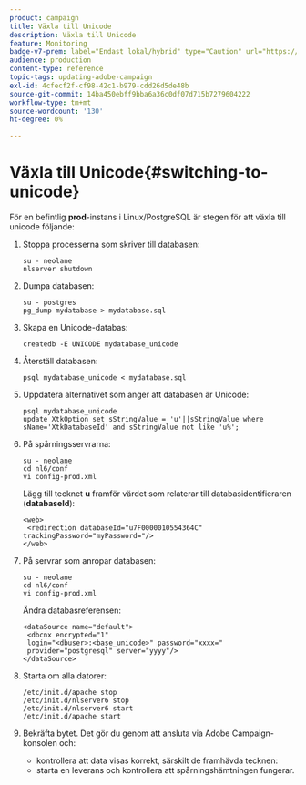 ```yaml
---
product: campaign
title: Växla till Unicode
description: Växla till Unicode
feature: Monitoring
badge-v7-prem: label="Endast lokal/hybrid" type="Caution" url="https://experienceleague.adobe.com/docs/campaign-classic/using/installing-campaign-classic/architecture-and-hosting-models/hosting-models-lp/hosting-models.html?lang=sv" tooltip="Gäller endast lokala och hybrida driftsättningar"
audience: production
content-type: reference
topic-tags: updating-adobe-campaign
exl-id: 4cfecf2f-cf98-42c1-b979-cdd26d5de48b
source-git-commit: 14ba450ebff9bba6a36c0df07d715b7279604222
workflow-type: tm+mt
source-wordcount: '130'
ht-degree: 0%

---
```


# Växla till Unicode{#switching-to-unicode}



För en befintlig **prod**-instans i Linux/PostgreSQL är stegen för att växla till unicode följande:

1. Stoppa processerna som skriver till databasen:

   ```
   su - neolane
   nlserver shutdown
   ```

1. Dumpa databasen:

   ```
   su - postgres
   pg_dump mydatabase > mydatabase.sql
   ```

1. Skapa en Unicode-databas:

   ```
   createdb -E UNICODE mydatabase_unicode
   ```

1. Återställ databasen:

   ```
   psql mydatabase_unicode < mydatabase.sql
   ```

1. Uppdatera alternativet som anger att databasen är Unicode:

   ```
   psql mydatabase_unicode
   update XtkOption set sStringValue = 'u'||sStringValue where sName='XtkDatabaseId' and sStringValue not like 'u%';
   ```

1. På spårningsservrarna:

   ```
   su - neolane
   cd nl6/conf
   vi config-prod.xml
   ```

   Lägg till tecknet **u** framför värdet som relaterar till databasidentifieraren (**databaseId**):

   ```
   <web>
    <redirection databaseId="u7F0000010554364C" trackingPassword="myPassword="/>
   </web>
   ```

1. På servrar som anropar databasen:

   ```
   su - neolane
   cd nl6/conf
   vi config-prod.xml
   ```

   Ändra databasreferensen:

   ```
   <dataSource name="default">
    <dbcnx encrypted="1" 
    login="<dbuser>:<base_unicode>" password="xxxx="
    provider="postgresql" server="yyyy"/>
   </dataSource>
   ```

1. Starta om alla datorer:

   ```
   /etc/init.d/apache stop
   /etc/init.d/nlserver6 stop
   /etc/init.d/nlserver6 start
   /etc/init.d/apache start
   ```

1. Bekräfta bytet. Det gör du genom att ansluta via Adobe Campaign-konsolen och:

   * kontrollera att data visas korrekt, särskilt de framhävda tecknen:
   * starta en leverans och kontrollera att spårningshämtningen fungerar.
